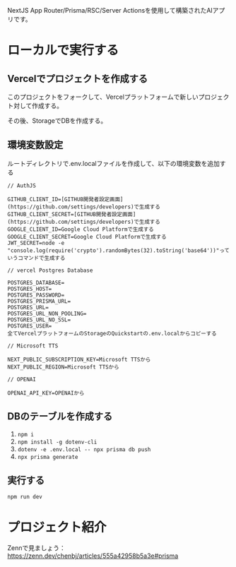 NextJS App Router/Prisma/RSC/Server Actionsを使用して構築されたAIアプリです。

# ローカルで実行する

## Vercelでプロジェクトを作成する
このプロジェクトをフォークして、Vercelプラットフォームで新しいプロジェクト対して作成する。

その後、StorageでDBを作成する。

## 環境変数設定
ルートディレクトリで.env.localファイルを作成して、以下の環境変数を追加する
```
// AuthJS

GITHUB_CLIENT_ID=[GITHUB開発者設定画面](https://github.com/settings/developers)で生成する
GITHUB_CLIENT_SECRET=[GITHUB開発者設定画面](https://github.com/settings/developers)で生成する
GOOGLE_CLIENT_ID=Google Cloud Platformで生成する
GOOGLE_CLIENT_SECRET=Google Cloud Platformで生成する
JWT_SECRET=node -e "console.log(require('crypto').randomBytes(32).toString('base64'))"っていうコマンドで生成する

// vercel Postgres Database

POSTGRES_DATABASE=
POSTGRES_HOST=
POSTGRES_PASSWORD=
POSTGRES_PRISMA_URL=
POSTGRES_URL=
POSTGRES_URL_NON_POOLING=
POSTGRES_URL_NO_SSL=
POSTGRES_USER=
全てVercelプラットフォームのStorageのQuickstartの.env.localからコピーする

// Microsoft TTS

NEXT_PUBLIC_SUBSCRIPTION_KEY=Microsoft TTSから
NEXT_PUBLIC_REGION=Microsoft TTSから

// OPENAI

OPENAI_API_KEY=OPENAIから
```

## DBのテーブルを作成する
1. `npm i`
2. `npm install -g dotenv-cli`
3. `dotenv -e .env.local -- npx prisma db push`
4. `npx prisma generate`

## 実行する
`npm run dev`

# プロジェクト紹介
Zennで見ましょう：https://zenn.dev/chenbj/articles/555a42958b5a3e#prisma